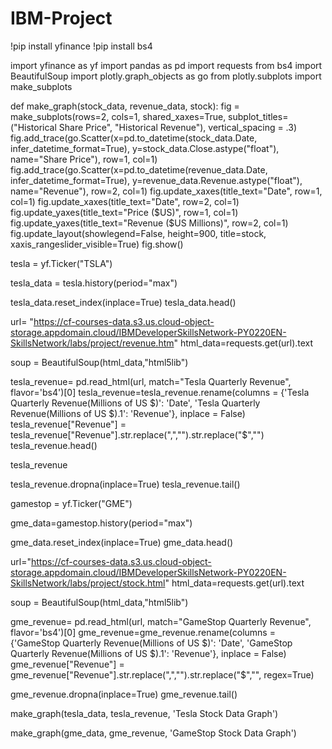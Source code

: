 # IBM-Project

!pip install yfinance
!pip install bs4

import yfinance as yf
import pandas as pd
import requests
from bs4 import BeautifulSoup
import plotly.graph_objects as go
from plotly.subplots import make_subplots

def make_graph(stock_data, revenue_data, stock):
    fig = make_subplots(rows=2, cols=1, shared_xaxes=True, subplot_titles=("Historical Share Price", "Historical Revenue"), vertical_spacing = .3)
    fig.add_trace(go.Scatter(x=pd.to_datetime(stock_data.Date, infer_datetime_format=True), y=stock_data.Close.astype("float"), name="Share Price"), row=1, col=1)
    fig.add_trace(go.Scatter(x=pd.to_datetime(revenue_data.Date, infer_datetime_format=True), y=revenue_data.Revenue.astype("float"), name="Revenue"), row=2, col=1)
    fig.update_xaxes(title_text="Date", row=1, col=1)
    fig.update_xaxes(title_text="Date", row=2, col=1)
    fig.update_yaxes(title_text="Price ($US)", row=1, col=1)
    fig.update_yaxes(title_text="Revenue ($US Millions)", row=2, col=1)
    fig.update_layout(showlegend=False,
    height=900,
    title=stock,
    xaxis_rangeslider_visible=True)
    fig.show()

tesla = yf.Ticker("TSLA")

tesla_data = tesla.history(period="max")

tesla_data.reset_index(inplace=True)
tesla_data.head()

url= "https://cf-courses-data.s3.us.cloud-object-storage.appdomain.cloud/IBMDeveloperSkillsNetwork-PY0220EN-SkillsNetwork/labs/project/revenue.htm"
html_data=requests.get(url).text

soup = BeautifulSoup(html_data,"html5lib")

tesla_revenue= pd.read_html(url, match="Tesla Quarterly Revenue", flavor='bs4')[0]
tesla_revenue=tesla_revenue.rename(columns = {'Tesla Quarterly Revenue(Millions of US $)': 'Date', 'Tesla Quarterly Revenue(Millions of US $).1': 'Revenue'}, inplace = False)
tesla_revenue["Revenue"] = tesla_revenue["Revenue"].str.replace(",","").str.replace("$","")
tesla_revenue.head()

tesla_revenue

tesla_revenue.dropna(inplace=True)
tesla_revenue.tail()

gamestop = yf.Ticker("GME")

gme_data=gamestop.history(period="max")

gme_data.reset_index(inplace=True)
gme_data.head()

url="https://cf-courses-data.s3.us.cloud-object-storage.appdomain.cloud/IBMDeveloperSkillsNetwork-PY0220EN-SkillsNetwork/labs/project/stock.html"
html_data=requests.get(url).text

soup = BeautifulSoup(html_data,"html5lib")

gme_revenue= pd.read_html(url, match="GameStop Quarterly Revenue", flavor='bs4')[0]
gme_revenue=gme_revenue.rename(columns = {'GameStop Quarterly Revenue(Millions of US $)': 'Date', 'GameStop Quarterly Revenue(Millions of US $).1': 'Revenue'}, inplace = False)
gme_revenue["Revenue"] = gme_revenue["Revenue"].str.replace(",","").str.replace("$","", regex=True)

gme_revenue.dropna(inplace=True)
gme_revenue.tail()

make_graph(tesla_data, tesla_revenue, 'Tesla Stock Data Graph')

make_graph(gme_data, gme_revenue, 'GameStop Stock Data Graph')


